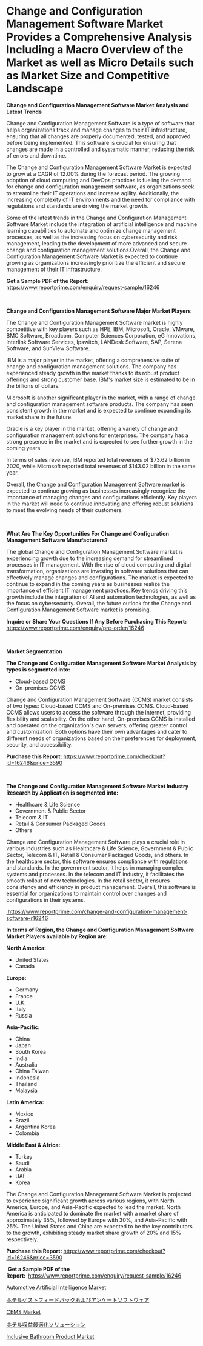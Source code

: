 <p><h1>Change and Configuration Management Software Market Provides a Comprehensive Analysis Including a Macro Overview of the Market as well as Micro Details such as Market Size and Competitive Landscape</h1></p><p><strong>Change and Configuration Management Software Market Analysis and Latest Trends</strong></p>
<p><p>Change and Configuration Management Software is a type of software that helps organizations track and manage changes to their IT infrastructure, ensuring that all changes are properly documented, tested, and approved before being implemented. This software is crucial for ensuring that changes are made in a controlled and systematic manner, reducing the risk of errors and downtime.</p><p>The Change and Configuration Management Software Market is expected to grow at a CAGR of 12.00% during the forecast period. The growing adoption of cloud computing and DevOps practices is fueling the demand for change and configuration management software, as organizations seek to streamline their IT operations and increase agility. Additionally, the increasing complexity of IT environments and the need for compliance with regulations and standards are driving the market growth.</p><p>Some of the latest trends in the Change and Configuration Management Software Market include the integration of artificial intelligence and machine learning capabilities to automate and optimize change management processes, as well as the increasing focus on cybersecurity and risk management, leading to the development of more advanced and secure change and configuration management solutions.Overall, the Change and Configuration Management Software Market is expected to continue growing as organizations increasingly prioritize the efficient and secure management of their IT infrastructure.</p></p>
<p><strong>Get a Sample PDF of the Report:&nbsp;</strong> <a href="https://www.reportprime.com/enquiry/request-sample/16246">https://www.reportprime.com/enquiry/request-sample/16246</a></p>
<p>&nbsp;</p>
<p><strong>Change and Configuration Management Software Major Market Players</strong></p>
<p><p>The Change and Configuration Management Software market is highly competitive with key players such as HPE, IBM, Microsoft, Oracle, VMware, BMC Software, Broadcom, Computer Sciences Corporation, eG Innovations, Interlink Software Services, Ipswitch, LANDesk Software, SAP, Serena Software, and SunView Software.</p><p>IBM is a major player in the market, offering a comprehensive suite of change and configuration management solutions. The company has experienced steady growth in the market thanks to its robust product offerings and strong customer base. IBM's market size is estimated to be in the billions of dollars.</p><p>Microsoft is another significant player in the market, with a range of change and configuration management software products. The company has seen consistent growth in the market and is expected to continue expanding its market share in the future.</p><p>Oracle is a key player in the market, offering a variety of change and configuration management solutions for enterprises. The company has a strong presence in the market and is expected to see further growth in the coming years.</p><p>In terms of sales revenue, IBM reported total revenues of $73.62 billion in 2020, while Microsoft reported total revenues of $143.02 billion in the same year.</p><p>Overall, the Change and Configuration Management Software market is expected to continue growing as businesses increasingly recognize the importance of managing changes and configurations efficiently. Key players in the market will need to continue innovating and offering robust solutions to meet the evolving needs of their customers.</p></p>
<p>&nbsp;</p>
<p><strong>What Are The Key Opportunities For Change and Configuration Management Software Manufacturers?</strong></p>
<p><p>The global Change and Configuration Management Software market is experiencing growth due to the increasing demand for streamlined processes in IT management. With the rise of cloud computing and digital transformation, organizations are investing in software solutions that can effectively manage changes and configurations. The market is expected to continue to expand in the coming years as businesses realize the importance of efficient IT management practices. Key trends driving this growth include the integration of AI and automation technologies, as well as the focus on cybersecurity. Overall, the future outlook for the Change and Configuration Management Software market is promising.</p></p>
<p><strong>Inquire or Share Your Questions If Any Before Purchasing This Report:</strong> <a href="https://www.reportprime.com/enquiry/pre-order/16246">https://www.reportprime.com/enquiry/pre-order/16246</a></p>
<p>&nbsp;</p>
<p><strong>Market Segmentation</strong></p>
<p><strong>The Change and Configuration Management Software Market Analysis by types is segmented into:</strong></p>
<p><ul><li>Cloud-based CCMS</li><li>On-premises CCMS</li></ul></p>
<p><p>Change and Configuration Management Software (CCMS) market consists of two types: Cloud-based CCMS and On-premises CCMS. Cloud-based CCMS allows users to access the software through the internet, providing flexibility and scalability. On the other hand, On-premises CCMS is installed and operated on the organization's own servers, offering greater control and customization. Both options have their own advantages and cater to different needs of organizations based on their preferences for deployment, security, and accessibility.</p></p>
<p><strong>Purchase this Report:&nbsp;</strong><a href="https://www.reportprime.com/checkout?id=16246&price=3590">https://www.reportprime.com/checkout?id=16246&price=3590</a></p>
<p>&nbsp;</p>
<p><strong>The Change and Configuration Management Software Market Industry Research by Application is segmented into:</strong></p>
<p><ul><li>Healthcare & Life Science</li><li>Government & Public Sector</li><li>Telecom & IT</li><li>Retail & Consumer Packaged Goods</li><li>Others</li></ul></p>
<p><p>Change and Configuration Management Software plays a crucial role in various industries such as Healthcare & Life Science, Government & Public Sector, Telecom & IT, Retail & Consumer Packaged Goods, and others. In the healthcare sector, this software ensures compliance with regulations and standards. In the government sector, it helps in managing complex systems and processes. In the telecom and IT industry, it facilitates the smooth rollout of new technologies. In the retail sector, it ensures consistency and efficiency in product management. Overall, this software is essential for organizations to maintain control over changes and configurations in their systems.</p></p>
<p><a href="https://www.reportprime.com/change-and-configuration-management-software-r16246">&nbsp;https://www.reportprime.com/change-and-configuration-management-software-r16246</a></p>
<p><strong>In terms of Region, the Change and Configuration Management Software Market Players available by Region are:</strong></p>
<p>
    <p> <strong> North America: </strong>
        <ul>
            <li>United States</li>
            <li>Canada</li>
        </ul>
        </p> 
    <p> <strong> Europe: </strong>
        <ul>
            <li>Germany</li>
            <li>France</li>
            <li>U.K.</li>
            <li>Italy</li>
            <li>Russia</li>
        </ul>
        </p> 
    <p> <strong> Asia-Pacific: </strong>
        <ul>
            <li>China</li>
            <li>Japan</li>
            <li>South Korea</li>
            <li>India</li>
            <li>Australia</li>
            <li>China Taiwan</li>
            <li>Indonesia</li>
            <li>Thailand</li>
            <li>Malaysia</li>
        </ul>
        </p> 
    <p> <strong> Latin America: </strong>
        <ul>
            <li>Mexico</li>
            <li>Brazil</li>
            <li>Argentina Korea</li>
            <li>Colombia</li>
        </ul>
        </p> 
    <p> <strong> Middle East & Africa: </strong>
        <ul>
            <li>Turkey</li>
            <li>Saudi</li>
            <li>Arabia</li>
            <li>UAE</li>
            <li>Korea</li>
        </ul>
    </p>
    </p>
<p><p>The Change and Configuration Management Software Market is projected to experience significant growth across various regions, with North America, Europe, and Asia-Pacific expected to lead the market. North America is anticipated to dominate the market with a market share of approximately 35%, followed by Europe with 30%, and Asia-Pacific with 25%. The United States and China are expected to be the key contributors to the growth, exhibiting steady market share growth of 20% and 15% respectively.</p></p>
<p><strong>Purchase this Report: </strong><a href="https://www.reportprime.com/checkout?id=16246&price=3590">https://www.reportprime.com/checkout?id=16246&price=3590</a></p>
<p>&nbsp;<strong>Get a Sample PDF of the Report:&nbsp;&nbsp;</strong><a href="https://www.reportprime.com/enquiry/request-sample/16246">https://www.reportprime.com/enquiry/request-sample/16246</a></p>
<p><strong></strong></p>
<p><p><a href="https://github.com/ruddyyedelwadw/Market-Research-Report-List-2/blob/main/automotive-artificial-intelligence-market.md">Automotive Artificial Intelligence Market</a></p><p><a href="https://github.com/leigh4852023/Market-Research-Report-List-1/blob/main/503971683018.md">ホテルゲストフィードバックおよびアンケートソフトウェア</a></p><p><a href="https://github.com/lorenzaSchmeler/Market-Research-Report-List-1/blob/main/cems-market.md">CEMS Market</a></p><p><a href="https://github.com/SimeonBode1/Market-Research-Report-List-1/blob/main/940287483019.md">ホテル収益最適化ソリューション</a></p><p><a href="https://issuu.com/reportprime-2/docs/inclusive-bathroom-product-market-size-2030.pptx">Inclusive Bathroom Product Market</a></p></p>